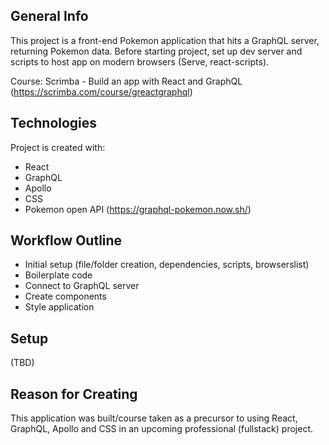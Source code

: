 ## General Info
This project is a front-end Pokemon application that hits a GraphQL server, returning Pokemon data.
Before starting project, set up dev server and scripts to host app on modern browsers (Serve, react-scripts).

Course: Scrimba - Build an app with React and GraphQL (https://scrimba.com/course/greactgraphql)

## Technologies
Project is created with:
* React
* GraphQL
* Apollo
* CSS
* Pokemon open API (https://graphql-pokemon.now.sh/)

## Workflow Outline
* Initial setup (file/folder creation, dependencies, scripts, browserslist)
* Boilerplate code
* Connect to GraphQL server
* Create components
* Style application

## Setup
(TBD)

## Reason for Creating
This application was built/course taken as a precursor to using React, GraphQL, Apollo and CSS in an upcoming
professional (fullstack) project.
